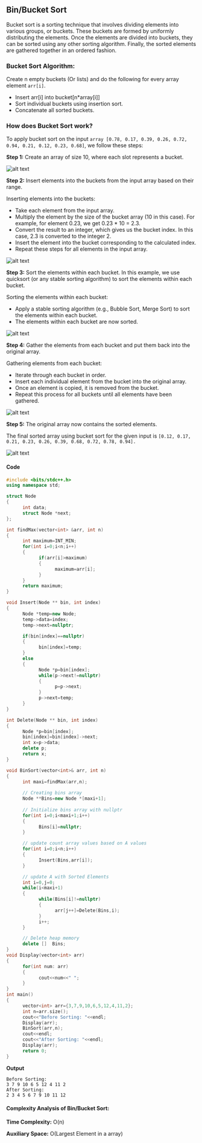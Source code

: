 ## Bin/Bucket Sort

Bucket sort is a sorting technique that involves dividing elements into various groups, or buckets. These buckets are formed by uniformly distributing the elements. Once the elements are divided into buckets, they can be sorted using any other sorting algorithm. Finally, the sorted elements are gathered together in an ordered fashion.

### Bucket Sort Algorithm:

Create n empty buckets (Or lists) and do the following for every array element `arr[i]`.
* Insert arr[i] into bucket[n*array[i]]
* Sort individual buckets using insertion sort.
* Concatenate all sorted buckets.

### How does Bucket Sort work?

To apply bucket sort on the input `array [0.78, 0.17, 0.39, 0.26, 0.72, 0.94, 0.21, 0.12, 0.23, 0.68]`, we follow these steps:

**Step 1:** Create an array of size 10, where each slot represents a bucket.

![alt text](../Image/Bin_Sort_1.png)

**Step 2:** Insert elements into the buckets from the input array based on their range.

Inserting elements into the buckets:

* Take each element from the input array.
* Multiply the element by the size of the bucket array (10 in this case). For example, for element 0.23, we get 0.23 * 10 = 2.3.
* Convert the result to an integer, which gives us the bucket index. In this case, 2.3 is converted to the integer 2.
* Insert the element into the bucket corresponding to the calculated index.
* Repeat these steps for all elements in the input array.

![alt text](../Image/Bin_Sort_2.png)

**Step 3:** Sort the elements within each bucket. In this example, we use quicksort (or any stable sorting algorithm) to sort the elements within each bucket.

Sorting the elements within each bucket:

* Apply a stable sorting algorithm (e.g., Bubble Sort, Merge Sort) to sort the elements within each bucket.
* The elements within each bucket are now sorted.

![alt text](../Image/Bin_Sort_3.png)

**Step 4:** Gather the elements from each bucket and put them back into the original array.

Gathering elements from each bucket:

* Iterate through each bucket in order.
* Insert each individual element from the bucket into the original array.
* Once an element is copied, it is removed from the bucket.
* Repeat this process for all buckets until all elements have been gathered.

![alt text](../Image/Bin_Sort_4.png)


**Step 5:** The original array now contains the sorted elements.

The final sorted array using bucket sort for the given input is `[0.12, 0.17, 0.21, 0.23, 0.26, 0.39, 0.68, 0.72, 0.78, 0.94].`

![alt text](../Image/Bin_Sort_5.png)

#### Code
```cpp
#include <bits/stdc++.h>
using namespace std;

struct Node
{
      int data;
      struct Node *next;
};

int findMax(vector<int> &arr, int n)
{
      int maximum=INT_MIN;
      for(int i=0;i<n;i++)
      {
            if(arr[i]>maximum)
            {
                  maximum=arr[i];
            }
      }
      return maximum;
}

void Insert(Node ** bin, int index)
{
      Node *temp=new Node;
      temp->data=index;
      temp->next=nullptr;

      if(bin[index]==nullptr)
      {
            bin[index]=temp;
      }
      else
      {
            Node *p=bin[index];
            while(p->next!=nullptr)
            {
                  p=p->next;
            }
            p->next=temp;
      }
}

int Delete(Node ** bin, int index)
{
      Node *p=bin[index];
      bin[index]=bin[index]->next;
      int x=p->data;
      delete p;
      return x;
}

void BinSort(vector<int>& arr, int n) 
{
      int maxi=findMax(arr,n);
      
      // Creating bins array
      Node **Bins=new Node *[maxi+1];
      
      // Initialize bins array with nullptr
      for(int i=0;i<maxi+1;i++)
      {
            Bins[i]=nullptr;
      }

      // update count array values based on A values
      for(int i=0;i<n;i++)
      {
            Insert(Bins,arr[i]);
      }

      // update A with Sorted Elements
      int i=0,j=0;
      while(i<maxi+1)
      {
            while(Bins[i]!=nullptr)
            {
                  arr[j++]=Delete(Bins,i);
            }
            i++;
      }

      // Delete heap memory
      delete []  Bins; 
}
void Display(vector<int> arr)
{
      for(int num: arr)
      {
            cout<<num<<" ";
      }
}
int main()
{
      vector<int> arr={3,7,9,10,6,5,12,4,11,2};
      int n=arr.size();
      cout<<"Before Sorting: "<<endl;
      Display(arr);
      BinSort(arr,n);
      cout<<endl;
      cout<<"After Sorting: "<<endl;
      Display(arr);
      return 0;
}
```

**Output**
``` 
Before Sorting: 
3 7 9 10 6 5 12 4 11 2 
After Sorting: 
2 3 4 5 6 7 9 10 11 12 

```



#### Complexity Analysis of Bin/Bucket Sort:

**Time Complexity:** O(n)

**Auxiliary Space:** O(Largest Element in a array)

